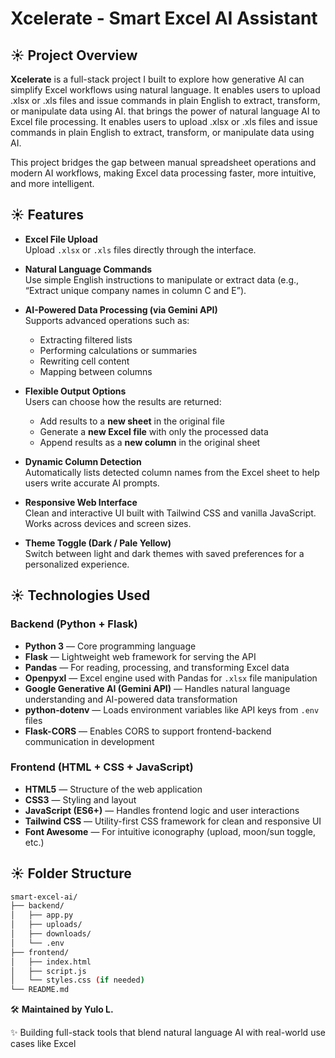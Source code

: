 # Xcelerate - Smart Excel AI Assistant

## ☀️ Project Overview

**Xcelerate** is a full-stack project I built to explore how generative AI can simplify Excel workflows using natural language. It enables users to upload .xlsx or .xls files and issue commands in plain English to extract, transform, or manipulate data using AI. that brings the power of natural language AI to Excel file processing. It enables users to upload .xlsx or .xls files and issue commands in plain English to extract, transform, or manipulate data using AI.

This project bridges the gap between manual spreadsheet operations and modern AI workflows, making Excel data processing faster, more intuitive, and more intelligent.


## ☀️ Features

- **Excel File Upload**  
  Upload `.xlsx` or `.xls` files directly through the interface.

- **Natural Language Commands**  
  Use simple English instructions to manipulate or extract data (e.g., “Extract unique company names in column C and E”).

- **AI-Powered Data Processing (via Gemini API)**  
  Supports advanced operations such as:
  - Extracting filtered lists
  - Performing calculations or summaries
  - Rewriting cell content
  - Mapping between columns

- **Flexible Output Options**  
  Users can choose how the results are returned:
  - Add results to a **new sheet** in the original file
  - Generate a **new Excel file** with only the processed data
  - Append results as a **new column** in the original sheet

- **Dynamic Column Detection**  
  Automatically lists detected column names from the Excel sheet to help users write accurate AI prompts.

- **Responsive Web Interface**  
  Clean and interactive UI built with Tailwind CSS and vanilla JavaScript. Works across devices and screen sizes.

- **Theme Toggle (Dark / Pale Yellow)**  
  Switch between light and dark themes with saved preferences for a personalized experience.


## ☀️ Technologies Used

### Backend (Python + Flask)

- **Python 3** — Core programming language
- **Flask** — Lightweight web framework for serving the API
- **Pandas** — For reading, processing, and transforming Excel data
- **Openpyxl** — Excel engine used with Pandas for `.xlsx` file manipulation
- **Google Generative AI (Gemini API)** — Handles natural language understanding and AI-powered data transformation
- **python-dotenv** — Loads environment variables like API keys from `.env` files
- **Flask-CORS** — Enables CORS to support frontend-backend communication in development

### Frontend (HTML + CSS + JavaScript)

- **HTML5** — Structure of the web application
- **CSS3** — Styling and layout
- **JavaScript (ES6+)** — Handles frontend logic and user interactions
- **Tailwind CSS** — Utility-first CSS framework for clean and responsive UI
- **Font Awesome** — For intuitive iconography (upload, moon/sun toggle, etc.)


## ☀️ Folder Structure 
```bash
smart-excel-ai/
├── backend/
│   ├── app.py
│   ├── uploads/
│   ├── downloads/
│   └── .env
├── frontend/
│   ├── index.html
│   ├── script.js
│   └── styles.css (if needed)
└── README.md

```

 🛠 **Maintained by Yulo L.**

✨ Building full-stack tools that blend natural language AI with real-world use cases like Excel 
